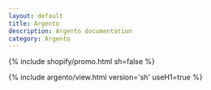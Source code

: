 ```yaml
---
layout: default
title: Argento
description: Argento documentation
category: Argento
---
```


{% include shopify/promo.html sh=false %}

{% include argento/view.html version='sh' useH1=true %}